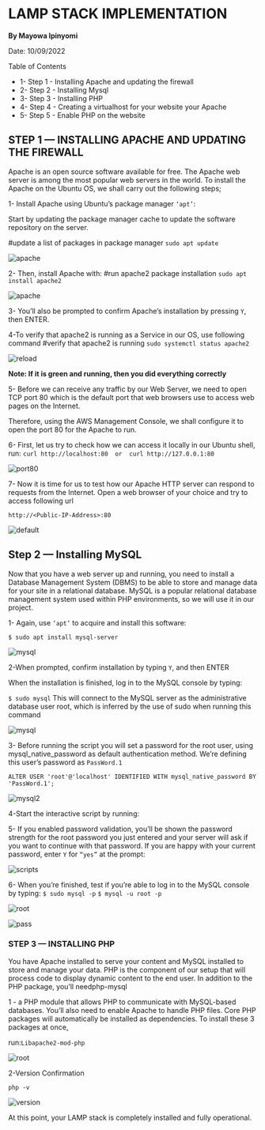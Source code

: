 # LAMP STACK IMPLEMENTATION 
**By Mayowa Ipinyomi**

Date: 10/09/2022

Table of Contents
* 1- Step 1 - Installing Apache and updating the firewall
* 2- Step 2 - Installing Mysql
* 3- Step 3 - Installing PHP
* 4- Step 4 - Creating a virtualhost for your website your Apache
* 5- Step 5 - Enable PHP on the website

## STEP 1 — INSTALLING APACHE AND UPDATING THE FIREWALL   
Apache is an open source software available for free. The Apache web server is among the most popular web servers in the world. To install the Apache on the Ubuntu OS, we shall carry out the following steps; 

1- Install Apache using Ubuntu’s package manager `‘apt’`:

Start by updating the package manager cache to update the software repository on the server. 

#update a list of packages in package manager
`sudo apt update`

![apache](./img/1-update.PNG)


2- Then, install Apache with:
#run apache2 package installation
`sudo apt install apache2`

![apache](./img/2-apache.PNG)

3- You’ll also be prompted to confirm Apache’s installation by pressing `Y`, then ENTER.

4-To verify that apache2 is running as a Service in our OS, use following command
#verify that apache2 is running
`sudo systemctl status apache2`

![reload](./img/3-reload.PNG)

**Note: If it is green and running, then you did everything correctly**

5- Before we can receive any traffic by our Web Server, we need to open TCP port 80 which is the default port that web browsers use to access web pages on the Internet.

Therefore, using the AWS Management Console, we shall configure it to open the port 80 for the Apache to run. 



6- First, let us try to check how we can access it locally in our Ubuntu shell, run:
`curl http://localhost:80  or  curl http://127.0.0.1:80`

![port80](./img/4-port80.PNG)

7- Now it is time for us to test how our Apache HTTP server can respond to requests from the Internet. Open a web browser of your choice and try to access following url

`http://<Public-IP-Address>:80`

![default](./img/5-default.PNG)

## Step 2 — Installing MySQL
Now that you have a web server up and running, you need to install a Database Management System (DBMS) to be able to store and manage data for your site in a relational database. MySQL is a popular relational database management system used within PHP environments, so we will use it in our project. 

1- Again, use `‘apt’` to acquire and install this software:

`$ sudo apt install mysql-server`


![mysql](./img/6-mysql.PNG)

2-When prompted, confirm installation by typing `Y`, and then ENTER

When the installation is finished, log in to the MySQL console by typing:

`$ sudo mysql`
This will connect to the MySQL server as the administrative database user root, which is inferred by the use of sudo when running this command

![mysql](./img/7-sudo-mysql.PNG)

3- Before running the script you will set a password for the root user, using mysql_native_password as default authentication method. We’re defining this user’s password as `PassWord.1`


`ALTER USER 'root'@'localhost' IDENTIFIED WITH mysql_native_password BY 'PassWord.1';`


![mysql2](./img/8-mysql2.PNG)

4-Start the interactive script by running:

5- If you enabled password validation, you’ll be shown the password strength for the root password you just entered and your server will ask if you want to continue with that password. If you are happy with your current password, enter `Y`
 for `“yes”` at the prompt:

![scripts](./img/9-scripts.PNG)


6- When you’re finished, test if you’re able to log in to the MySQL console by typing:
 `$ sudo mysql -p`
 `$ mysql -u root -p`

![root](./img/10-root.PNG)

![pass](./img/11-pass.PNG)

### STEP 3 — INSTALLING PHP

You have Apache installed to serve your content and MySQL installed to store and manage your data. PHP is the component of our setup that will process code to display dynamic content to the end user. In addition to the PHP package, you’ll needphp-mysql

1 - a PHP module that allows PHP to communicate with MySQL-based databases. You’ll also need  to enable Apache to handle PHP files. Core PHP packages will automatically be installed as dependencies.
To install these 3 packages at once, 

run:`Libapache2-mod-php`

![root](./img/12-php.PNG)

2-Version Confirmation 

`php -v`

![version](./img/13-version.PNG)

At this point, your LAMP stack is completely installed and fully operational.
